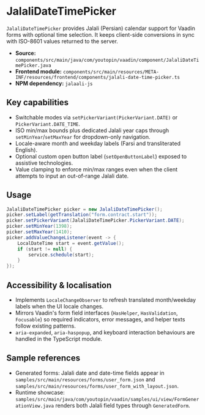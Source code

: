# JalaliDateTimePicker

`JalaliDateTimePicker` provides Jalali (Persian) calendar support for Vaadin
forms with optional time selection. It keeps client-side conversions in sync
with ISO-8601 values returned to the server.

- **Source:** `components/src/main/java/com/youtopin/vaadin/component/JalaliDateTimePicker.java`
- **Frontend module:** `components/src/main/resources/META-INF/resources/frontend/components/jalali-date-time-picker.ts`
- **NPM dependency:** `jalaali-js`

## Key capabilities
- Switchable modes via `setPickerVariant(PickerVariant.DATE)` or
  `PickerVariant.DATE_TIME`.
- ISO min/max bounds plus dedicated Jalali year caps through
  `setMinYear`/`setMaxYear` for dropdown-only navigation.
- Locale-aware month and weekday labels (Farsi and transliterated English).
- Optional custom open button label (`setOpenButtonLabel`) exposed to assistive
  technologies.
- Value clamping to enforce min/max ranges even when the client attempts to
  input an out-of-range Jalali date.

## Usage
```java
JalaliDateTimePicker picker = new JalaliDateTimePicker();
picker.setLabel(getTranslation("form.contract.start"));
picker.setPickerVariant(JalaliDateTimePicker.PickerVariant.DATE);
picker.setMinYear(1398);
picker.setMaxYear(1410);
picker.addValueChangeListener(event -> {
    LocalDateTime start = event.getValue();
    if (start != null) {
        service.schedule(start);
    }
});
```

## Accessibility & localisation
- Implements `LocaleChangeObserver` to refresh translated month/weekday labels
  when the UI locale changes.
- Mirrors Vaadin's form field interfaces (`HasHelper`, `HasValidation`,
  `Focusable`) so required indicators, error messages, and helper texts follow
  existing patterns.
- `aria-expanded`, `aria-haspopup`, and keyboard interaction behaviours are
  handled in the TypeScript module.

## Sample references
- Generated forms: Jalali date and date-time fields appear in
  `samples/src/main/resources/forms/user_form.json` and
  `samples/src/main/resources/forms/user_form_with_layout.json`.
- Runtime showcase: `samples/src/main/java/com/youtopin/vaadin/samples/ui/view/FormGenerationView.java` renders both Jalali
  field types through `GeneratedForm`.

